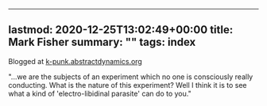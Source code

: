
---
lastmod: 2020-12-25T13:02:49+00:00
title: Mark Fisher
summary: ""
tags: index
---

Blogged at [k-punk.abstractdynamics.org][k-punk]

"...we are the subjects of an experiment which no one is consciously really conducting. What is the nature of this experiment? Well I think it is to see what a kind of 'electro-libidinal parasite' can do to you."

[k-punk]:https://web.archive.org/web/20210114122307/http://www.k-punk.abstractdynamics.org/